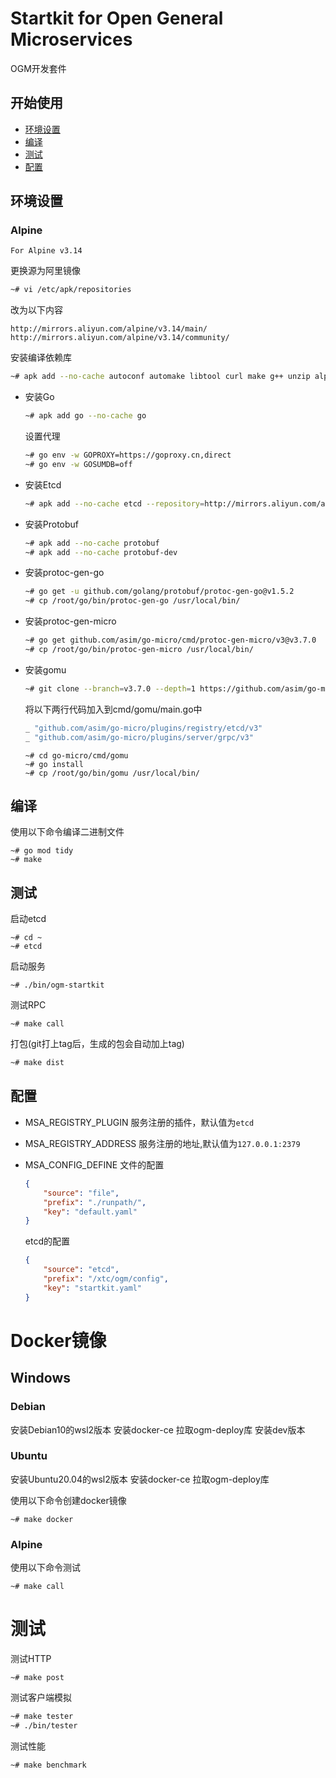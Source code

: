 # Startkit for Open General Microservices

OGM开发套件

## 开始使用

- [环境设置](#环境设置)
- [编译](#编译)
- [测试](#测试)
- [配置](#配置)




## 环境设置

### Alpine
`For Alpine v3.14`

更换源为阿里镜像
```bash
~# vi /etc/apk/repositories
```
改为以下内容
```
http://mirrors.aliyun.com/alpine/v3.14/main/
http://mirrors.aliyun.com/alpine/v3.14/community/
```

安装编译依赖库

```bash
~# apk add --no-cache autoconf automake libtool curl make g++ unzip alpine-sdk
```

- 安装Go

    ```bash
    ~# apk add go --no-cache go
    ```
    
    设置代理
    ```bash
    ~# go env -w GOPROXY=https://goproxy.cn,direct
    ~# go env -w GOSUMDB=off 
    ```

- 安装Etcd

    ```bash
    ~# apk add --no-cache etcd --repository=http://mirrors.aliyun.com/alpine/edge/testing/
    ```

- 安装Protobuf

    ```bash
    ~# apk add --no-cache protobuf 
    ~# apk add --no-cache protobuf-dev
    ```

- 安装protoc-gen-go

    ```bash
    ~# go get -u github.com/golang/protobuf/protoc-gen-go@v1.5.2
    ~# cp /root/go/bin/protoc-gen-go /usr/local/bin/
    ```

- 安装protoc-gen-micro

    ```bash
    ~# go get github.com/asim/go-micro/cmd/protoc-gen-micro/v3@v3.7.0 
    ~# cp /root/go/bin/protoc-gen-micro /usr/local/bin/
    ```

- 安装gomu

    ```bash
    ~# git clone --branch=v3.7.0 --depth=1 https://github.com/asim/go-micro
    ```

    将以下两行代码加入到cmd/gomu/main.go中
    ```go
    _ "github.com/asim/go-micro/plugins/registry/etcd/v3" 
    _ "github.com/asim/go-micro/plugins/server/grpc/v3"
    ```

    ```
    ~# cd go-micro/cmd/gomu
    ~# go install
    ~# cp /root/go/bin/gomu /usr/local/bin/
    ```

## 编译
使用以下命令编译二进制文件
```shell
~# go mod tidy
~# make
```

## 测试

启动etcd

```
~# cd ~
~# etcd 
```
启动服务
```
~# ./bin/ogm-startkit
```

测试RPC
```shell
~# make call
```

打包(git打上tag后，生成的包会自动加上tag)
```bash
~# make dist
```

## 配置

- MSA_REGISTRY_PLUGIN
    服务注册的插件，默认值为`etcd`

- MSA_REGISTRY_ADDRESS
    服务注册的地址,默认值为`127.0.0.1:2379`

- MSA_CONFIG_DEFINE
    文件的配置
    ```json
    {	
        "source": "file",
        "prefix": "./runpath/",
        "key": "default.yaml"
    }	
    ```

    etcd的配置
    ```json
    {	
        "source": "etcd",
        "prefix": "/xtc/ogm/config",
        "key": "startkit.yaml"
    }	
    ```

# Docker镜像

## Windows

### Debian
安装Debian10的wsl2版本
安装docker-ce
拉取ogm-deploy库
安装dev版本

### Ubuntu
安装Ubuntu20.04的wsl2版本
安装docker-ce
拉取ogm-deploy库

使用以下命令创建docker镜像
```
~# make docker
```

### Alpine
使用以下命令测试
```
~# make call
```

# 测试

测试HTTP
```shell
~# make post
```

测试客户端模拟
```bash
~# make tester
~# ./bin/tester
```

测试性能
```bash
~# make benchmark
```
